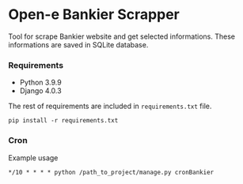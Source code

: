 # Open-e Bankier Scrapper

Tool for scrape Bankier website and get selected informations. These informations are saved in SQLite database.

### Requirements
- Python 3.9.9
- Django 4.0.3

The rest of requirements are included in `requirements.txt` file.

```
pip install -r requirements.txt
```

### Cron
Example usage
```
*/10 * * * * python /path_to_project/manage.py cronBankier
```
